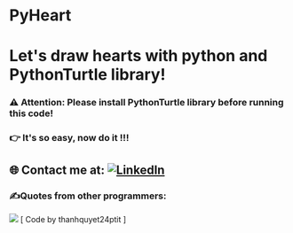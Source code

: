 # PyHeart
# Let's draw hearts with python and PythonTurtle library!
### ⚠️ Attention: Please install PythonTurtle library before running this code!
### 👉 It's so easy, now do it !!!
## 🌐 Contact me at: [![LinkedIn](https://img.shields.io/badge/LinkedIn-%230077B5.svg?logo=linkedin&logoColor=white)](https://linkedin.com/in/https://www.linkedin.com/in/thanhquyet)

### ✍️Quotes from other programmers:
![](https://quotes-github-readme.vercel.app/api?type=horizontal&theme=radical)
[ Code by thanhquyet24ptit ]
